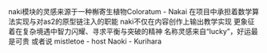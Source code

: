 naki模块的灵感来源于一种槲寄生植物Coloratum - Nakai
在项目中承担着数学算法实现与对as2的原型链注入的职能
naki不仅在内容创作上输出教学实现
更象征着在复杂境遇中智力闪耀、寻求平衡与突破的精神
名称灵感来自“lucky”，好运最是可贵
或者说
mistletoe - host
Naoki - Kurihara

